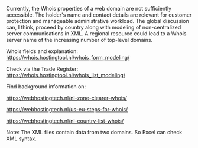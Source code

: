 Currently, the Whois properties of a web domain are not sufficiently accessible. The holder's name and contact details are relevant for customer protection and manageable administrative workload. The global discussion can, I think, proceed by country along with modeling of non-centralized server communications in XML. A regional resource could lead to a Whois server name of the increasing number of top-level domains.

Whois fields and explanation: https://whois.hostingtool.nl/whois_form_modeling/

Check via the Trade Register: https://whois.hostingtool.nl/whois_list_modeling/

Find background information on:

https://webhostingtech.nl/nl-zone-clearer-whois/

https://webhostingtech.nl/us-eu-steps-for-whois/

https://webhostingtech.nl/nl-country-list-whois/

Note: The XML files contain data from two domains. So Excel can check XML syntax.
